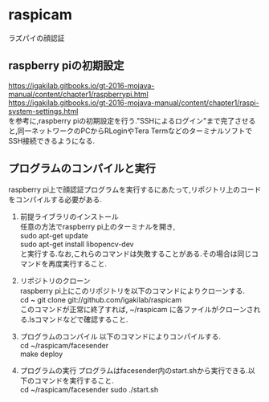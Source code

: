 # raspicam  
ラズパイの顔認証  

## raspberry piの初期設定
https://igakilab.gitbooks.io/gt-2016-mojava-manual/content/chapter1/raspberrypi.html  
https://igakilab.gitbooks.io/gt-2016-mojava-manual/content/chapter1/raspi-system-settings.html  
を参考に,raspberry piの初期設定を行う."SSHによるログイン"まで完了させると,同一ネットワークのPCからRLoginやTera TermなどのターミナルソフトでSSH接続できるようになる.

## プログラムのコンパイルと実行
raspberry pi上で顔認証プログラムを実行するにあたって,リポジトリ上のコードをコンパイルする必要がある.  

1. 前提ライブラリのインストール  
任意の方法でraspberry pi上のターミナルを開き,  
sudo apt-get update  
sudo apt-get install libopencv-dev  
と実行する.なお,これらのコマンドは失敗することがある.その場合は同じコマンドを再度実行すること.

2. リポジトリのクローン  
raspberry pi上にこのリポジトリを以下のコマンドによりクローンする.  
cd ~
git clone git://github.com/igakilab/raspicam  
このコマンドが正常に終了すれば, ~/raspicam に各ファイルがクローンされる.lsコマンドなどで確認すること.

3. プログラムのコンパイル
以下のコマンドによりコンパイルする.  
cd ~/raspicam/facesender  
make deploy  

4. プログラムの実行
プログラムはfacesender内のstart.shから実行できる.以下のコマンドを実行すること.  
cd ~/raspicam/facesender
sudo ./start.sh